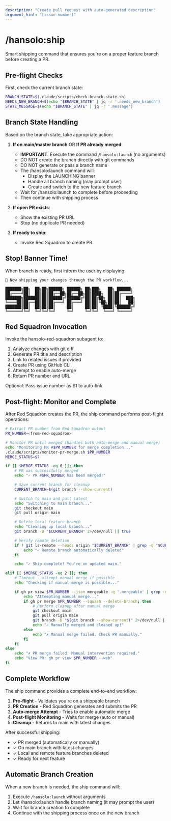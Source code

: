 ```yaml
---
description: "Create pull request with auto-generated description"
argument_hint: "[issue-number]"
---
```


# /hansolo:ship

Smart shipping command that ensures you're on a proper feature branch before creating a PR.

## Pre-flight Checks

First, check the current branch state:
```bash
BRANCH_STATE=$(.claude/scripts/check-branch-state.sh)
NEEDS_NEW_BRANCH=$(echo "$BRANCH_STATE" | jq -r '.needs_new_branch')
STATE_MESSAGE=$(echo "$BRANCH_STATE" | jq -r '.message')
```

## Branch State Handling

Based on the branch state, take appropriate action:

1. **If on main/master branch** OR **If PR already merged**:
   - **IMPORTANT**: Execute the command `/hansolo:launch` (no arguments)
   - DO NOT create the branch directly with git commands
   - DO NOT generate or pass a branch name
   - The /hansolo:launch command will:
     - Display the LAUNCHING banner
     - Handle all branch naming (may prompt user)
     - Create and switch to the new feature branch
   - Wait for /hansolo:launch to complete before proceeding
   - Then continue with shipping process

3. **If open PR exists**:
   - Show the existing PR URL
   - Stop (no duplicate PR needed)

4. **If ready to ship**:
   - Invoke Red Squadron to create PR

## Stop! Banner Time!

When branch is ready, first inform the user by displaying:
```
🚢 Now shipping your changes through the PR workflow...

███████╗██╗  ██╗██╗██████╗ ██████╗ ██╗███╗   ██╗ ██████╗ 
██╔════╝██║  ██║██║██╔══██╗██╔══██╗██║████╗  ██║██╔════╝ 
███████╗███████║██║██████╔╝██████╔╝██║██╔██╗ ██║██║  ███╗
╚════██║██╔══██║██║██╔═══╝ ██╔═══╝ ██║██║╚██╗██║██║   ██║
███████║██║  ██║██║██║     ██║     ██║██║ ╚████║╚██████╔╝
╚══════╝╚═╝  ╚═╝╚═╝╚═╝     ╚═╝     ╚═╝╚═╝  ╚═══╝ ╚═════╝ 
```

## Red Squadron Invocation

Invoke the hansolo-red-squadron subagent to:
1. Analyze changes with git diff
2. Generate PR title and description
3. Link to related issues if provided
4. Create PR using GitHub CLI
5. Attempt to enable auto-merge
6. Return PR number and URL

Optional: Pass issue number as $1 to auto-link

## Post-flight: Monitor and Complete

After Red Squadron creates the PR, the ship command performs post-flight operations:

```bash
# Extract PR number from Red Squadron output
PR_NUMBER=<from-red-squadron>

# Monitor PR until merged (handles both auto-merge and manual merge)
echo "Monitoring PR #$PR_NUMBER for merge completion..."
.claude/scripts/monitor-pr-merge.sh $PR_NUMBER
MERGE_STATUS=$?

if [[ $MERGE_STATUS -eq 0 ]]; then
    # PR was successfully merged
    echo "✓ PR #$PR_NUMBER has been merged!"

    # Save current branch for cleanup
    CURRENT_BRANCH=$(git branch --show-current)

    # Switch to main and pull latest
    echo "Switching to main branch..."
    git checkout main
    git pull origin main

    # Delete local feature branch
    echo "Cleaning up local branch..."
    git branch -D "$CURRENT_BRANCH" 2>/dev/null || true

    # Verify remote deletion
    if ! git ls-remote --heads origin "$CURRENT_BRANCH" | grep -q "$CURRENT_BRANCH"; then
        echo "✓ Remote branch automatically deleted"
    fi

    echo "✓ Ship complete! You're on updated main."

elif [[ $MERGE_STATUS -eq 2 ]]; then
    # Timeout - attempt manual merge if possible
    echo "Checking if manual merge is possible..."

    if gh pr view $PR_NUMBER --json mergeable -q '.mergeable' | grep -q "MERGEABLE"; then
        echo "Attempting manual merge..."
        if gh pr merge $PR_NUMBER --squash --delete-branch; then
            # Perform cleanup after manual merge
            git checkout main
            git pull origin main
            git branch -D "$(git branch --show-current)" 2>/dev/null || true
            echo "✓ Manually merged and cleaned up!"
        else
            echo "✗ Manual merge failed. Check PR manually."
        fi
    fi
else
    echo "✗ PR merge failed. Manual intervention required."
    echo "View PR: gh pr view $PR_NUMBER --web"
fi
```

## Complete Workflow

The ship command provides a complete end-to-end workflow:

1. **Pre-flight** - Validates you're on a shippable branch
2. **PR Creation** - Red Squadron generates and submits the PR
3. **Auto-merge Attempt** - Tries to enable automatic merge
4. **Post-flight Monitoring** - Waits for merge (auto or manual)
5. **Cleanup** - Returns to main with latest changes

After successful shipping:
- ✓ PR merged (automatically or manually)
- ✓ On main branch with latest changes
- ✓ Local and remote feature branches deleted
- ✓ Ready for next feature

## Automatic Branch Creation

When a new branch is needed, the ship command will:
1. Execute `/hansolo:launch` without arguments
2. Let /hansolo:launch handle branch naming (it may prompt the user)
3. Wait for branch creation to complete
4. Continue with the shipping process once on the new branch
